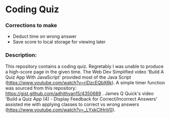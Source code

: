 # Coding Quiz

### Corrections to make
- Deduct time on wrong answer 
- Save score to local storage for viewing later 

### Description:
This repository contains a coding quiz. Regretably I was unable to produce a high-score page in the given time. The Web Dev Simplified video 'Build A Quiz App With JavaScript' provided most of the Java Script (https://www.youtube.com/watch?v=riDzcEQbX6k). A simple timer function was sourced from this repository: https://gist.github.com/adhithyan15/4350689 . James Q Quick's video 'Build a Quiz App (4) - Display Feedback for Correct/Incorrect Answers' assisted me with applying classes to correct vs wrong answers (https://www.youtube.com/watch?v=_LYxkClHnV0). 
